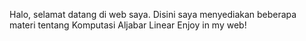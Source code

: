 Halo, selamat datang di web saya.
Disini saya menyediakan beberapa materi tentang Komputasi Aljabar Linear
Enjoy in my web! 
